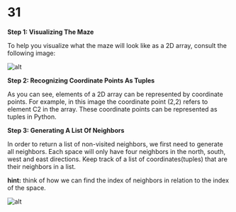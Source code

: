# 31

**Step 1: Visualizing The Maze**

To help you visualize what the maze will look like as a 2D array, consult the following image:

![alt](https://www.researchgate.net/publication/315969093/figure/fig9/AS:668320755875842@1536351493149/Mapping-the-maze-into-an-array.ppm)

**Step 2: Recognizing Coordinate Points As Tuples**

As you can see, elements of a 2D array can be represented by coordinate points. For example, in this image the coordinate point \(2,2\) refers to element C2 in the array. These coordinate points can be represented as tuples in Python.

**Step 3: Generating A List Of Neighbors**

In order to return a list of non-visited neighbors, we first need to generate all neighbors. Each space will only have four neighbors in the north, south, west and east directions. Keep track of a list of coordinates\(tuples\) that are their neighbors in a list.

**hint:** think of how we can find the index of neighbors in relation to the index of the space.

![alt](https://encrypted-tbn0.gstatic.com/images?q=tbn%3AANd9GcRsWM_uYseSyI3iPDFQnEcpdkxtnKqG_bOSihFgl5cJdgrTwhdL%20)

